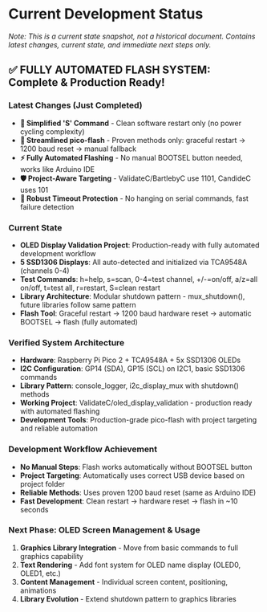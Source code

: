 # Current Development Status
*Note: This is a current state snapshot, not a historical document. Contains latest changes, current state, and immediate next steps only.*

## ✅ FULLY AUTOMATED FLASH SYSTEM: Complete & Production Ready!

### Latest Changes (Just Completed)
- **🧹 Simplified 'S' Command** - Clean software restart only (no power cycling complexity)
- **🔧 Streamlined pico-flash** - Proven methods only: graceful restart → 1200 baud reset → manual fallback
- **⚡ Fully Automated Flashing** - No manual BOOTSEL button needed, works like Arduino IDE
- **🛡️ Project-Aware Targeting** - ValidateC/BartlebyC use 1101, CandideC uses 101
- **🔄 Robust Timeout Protection** - No hanging on serial commands, fast failure detection

### Current State
- **OLED Display Validation Project**: Production-ready with fully automated development workflow
- **5 SSD1306 Displays**: All auto-detected and initialized via TCA9548A (channels 0-4)
- **Test Commands**: h=help, s=scan, 0-4=test channel, +/-=on/off, a/z=all on/off, t=test all, r=restart, S=clean restart
- **Library Architecture**: Modular shutdown pattern - mux_shutdown(), future libraries follow same pattern
- **Flash Tool**: Graceful restart → 1200 baud hardware reset → automatic BOOTSEL → flash (fully automated)

### Verified System Architecture
- **Hardware**: Raspberry Pi Pico 2 + TCA9548A + 5x SSD1306 OLEDs
- **I2C Configuration**: GP14 (SDA), GP15 (SCL) on I2C1, basic SSD1306 commands
- **Library Pattern**: console_logger, i2c_display_mux with shutdown() methods
- **Working Project**: ValidateC/oled_display_validation - production ready with automated flashing
- **Development Tools**: Production-grade pico-flash with project targeting and reliable automation

### Development Workflow Achievement
- **No Manual Steps**: Flash works automatically without BOOTSEL button
- **Project Targeting**: Automatically uses correct USB device based on project folder
- **Reliable Methods**: Uses proven 1200 baud reset (same as Arduino IDE)
- **Fast Development**: Clean restart → hardware reset → flash in ~10 seconds

### Next Phase: OLED Screen Management & Usage
1. **Graphics Library Integration** - Move from basic commands to full graphics capability
2. **Text Rendering** - Add font system for OLED name display (OLED0, OLED1, etc.)
3. **Content Management** - Individual screen content, positioning, animations
4. **Library Evolution** - Extend shutdown pattern to graphics libraries